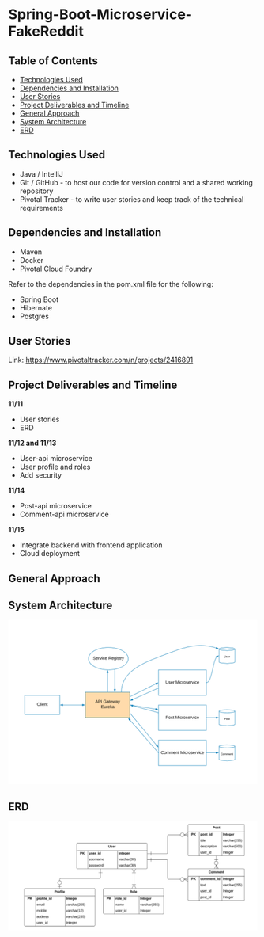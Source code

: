 # Spring-Boot-Microservice-FakeReddit

## Table of Contents
* [Technologies Used](#technologies-used)
* [Dependencies and Installation](#dependencies-and-installation)
* [User Stories](#user-stories)
* [Project Deliverables and Timeline](#project-deliverables-and-timeline)
* [General Approach](#general-approach)
* [System Architecture](#system-architecture)
* [ERD](#erd)


## Technologies Used
- Java / IntelliJ
- Git / GitHub - to host our code for version control and a shared working repository
- Pivotal Tracker - to write user stories and keep track of the technical requirements

## Dependencies and Installation
- Maven
- Docker
- Pivotal Cloud Foundry

Refer to the dependencies in the pom.xml file for the following:
- Spring Boot
- Hibernate
- Postgres

## User Stories
Link:   https://www.pivotaltracker.com/n/projects/2416891

## Project Deliverables and Timeline
**11/11**
- User stories
- ERD

**11/12 and 11/13**
- User-api microservice
- User profile and roles
- Add security

**11/14**
- Post-api microservice
- Comment-api microservice

**11/15**
- Integrate backend with frontend application
- Cloud deployment

## General Approach



## System Architecture
![erd](https://github.com/BenjaminKarasik28/Spring-Boot-Microservice-FakeReddit/blob/master/System%20Architecture.png)


## ERD 

![ERD](https://github.com/BenjaminKarasik28/Spring-Boot-Microservice-FakeReddit/blob/master/ERD.png)

